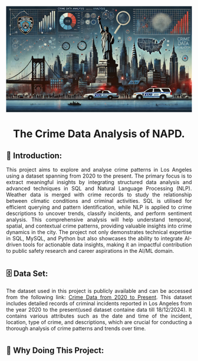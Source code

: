 #
<p align="center">
       <img width="1024" src='Images/CDA_NYPD_IM_02.png' alt="Logo">
</p>

<h1 align="center">
  The Crime Data Analysis of NAPD.
</h1>

## 🧩 Introduction:
<d align="Justify">

This project aims to explore and analyse crime patterns in Los Angeles using a dataset spanning from 2020 to the present. The primary focus is to extract meaningful insights by integrating structured data analysis and advanced techniques in SQL and Natural Language Processing (NLP). Weather data is merged with crime records to study the relationship between climatic conditions and criminal activities. SQL is utilised for efficient querying and pattern identification, while NLP is applied to crime descriptions to uncover trends, classify incidents, and perform sentiment analysis. This comprehensive analysis will help understand temporal, spatial, and contextual crime patterns, providing valuable insights into crime dynamics in the city. The project not only demonstrates technical expertise in SQL, MySQL, and Python but also showcases the ability to integrate AI-driven tools for actionable data insights, making it an impactful contribution to public safety research and career aspirations in the AI/ML domain.


#
## 🗄️  Data Set:
The dataset used in this project is publicly available and can be accessed from the following link: [Crime Data from 2020 to Present](https://catalog.data.gov/dataset/crime-data-from-2020-to-present). This dataset includes detailed records of criminal incidents reported in Los Angeles from the year 2020 to the present(used dataset containe data till 18/12/2024). It contains various attributes such as the date and time of the incident, location, type of crime, and descriptions, which are crucial for conducting a thorough analysis of crime patterns and trends over time.
#
## 🤔 Why Doing This Project: